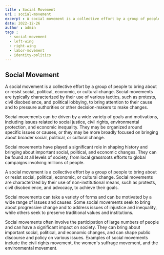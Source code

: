 ```yaml
---
title : Social Movement
uri : social-movement
excerpt : A social movement is a collective effort by a group of people to bring about or resist social, political, economic, or cultural change.
date: 2022-12-26
author : admin
tags : 
  - social-movement
  - left-wing
  - right-wing
  - labor-movement
  - identity-politics
---
```



## Social Movement

A social movement is a collective effort by a group of people to bring about or resist social, political, economic, or cultural change. Social movements are typically characterized by their use of various tactics, such as protests, civil disobedience, and political lobbying, to bring attention to their cause and to pressure authorities or other decision-makers to make changes.

Social movements can be driven by a wide variety of goals and motivations, including issues related to social justice, civil rights, environmental protection, and economic inequality. They may be organized around specific issues or causes, or they may be more broadly focused on bringing about broader social, political, or cultural change.

Social movements have played a significant role in shaping history and bringing about important social, political, and economic changes. They can be found at all levels of society, from local grassroots efforts to global campaigns involving millions of people.

A social movement is a collective effort by a group of people to bring about or resist social, political, economic, or cultural change. Social movements are characterized by their use of non-institutional means, such as protests, civil disobedience, and advocacy, to achieve their goals.

Social movements can take a variety of forms and can be motivated by a wide range of issues and causes. Some social movements seek to bring about progressive change and to address issues of injustice and inequality, while others seek to preserve traditional values and institutions.

Social movements often involve the participation of large numbers of people and can have a significant impact on society. They can bring about important social, political, and economic changes, and can shape public discourse and policy on various issues. Examples of social movements include the civil rights movement, the women's suffrage movement, and the environmental movement.
